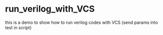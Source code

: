 # run_verilog_with_VCS
this is a demo to show how to run verilog codes with VCS (send params into test in script)
